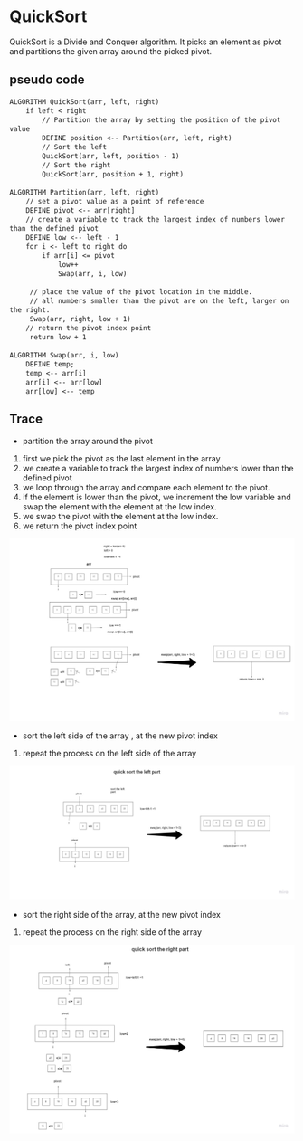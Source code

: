 # QuickSort 

QuickSort is a Divide and Conquer algorithm. It picks an element as pivot and partitions the given array around the picked pivot.


## pseudo code

```
ALGORITHM QuickSort(arr, left, right)
    if left < right
        // Partition the array by setting the position of the pivot value
        DEFINE position <-- Partition(arr, left, right)
        // Sort the left
        QuickSort(arr, left, position - 1)
        // Sort the right
        QuickSort(arr, position + 1, right)

ALGORITHM Partition(arr, left, right)
    // set a pivot value as a point of reference
    DEFINE pivot <-- arr[right]
    // create a variable to track the largest index of numbers lower than the defined pivot
    DEFINE low <-- left - 1
    for i <- left to right do
        if arr[i] <= pivot
            low++
            Swap(arr, i, low)

     // place the value of the pivot location in the middle.
     // all numbers smaller than the pivot are on the left, larger on the right.
     Swap(arr, right, low + 1)
    // return the pivot index point
     return low + 1

ALGORITHM Swap(arr, i, low)
    DEFINE temp;
    temp <-- arr[i]
    arr[i] <-- arr[low]
    arr[low] <-- temp
```

## Trace

- partition the array around the pivot

1. first we pick the pivot as the last element in the array
2. we create a variable to track the largest index of numbers lower than the defined pivot
3. we loop through the array and compare each element to the pivot.
4. if the element is lower than the pivot, we increment the low variable and swap the element with the element at the low index.
5. we swap the pivot with the element at the low index.
6. we return the pivot index point

![quick sort](../data_structures_and_algorithms/images/quick_sort.jpg)



- sort the left side of the array , at the new pivot index

1. repeat the process on the left side of the array


![quick sort](../data_structures_and_algorithms/images/quick_sort_left.jpg)

- sort the right side of the array, at the new pivot index

1. repeat the process on the right side of the array

![quick sort](../data_structures_and_algorithms/images/quick_sort_right.jpg)

